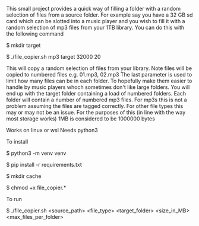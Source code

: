 This small project provides a quick way of filling a folder with a random selection of files from a source folder. For example say you have a 32 GB sd card which can be slotted into a music player and you wish to fill it with a random selection of mp3 files from your 1TB library. You can do this with the following command

$ mkdir target

$ ./file_copier.sh <source path of the root of your library> mp3 target 32000 20

This will copy a random selection of files from your library. Note files will be copied to numbered files e.g. 01.mp3, 02.mp3
The last parameter is used to limit how many files can be in each folder. To hopefully make them easier to handle by music players whoch sometimes don't like large folders. You will end up with the target folder containing a load of numbered folders. Each folder will contain a number of numbered mp3 files. For mp3s this is not a problem assuming the files are tagged correctly. For other file types this may or may not be an issue. For the purposes of this (in line with the way most storage works) 1MB is considered to be 1000000 bytes 

Works on linux or wsl
Needs python3

To install

$ python3 -m venv venv

$ pip install -r requirements.txt

$ mkdir cache

$ chmod +x file_copier.* 

To run

$ ./file_copier.sh <source_path> <file_type> <target_folder> <size_in_MB> <max_files_per_folder>

